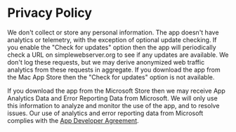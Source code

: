 # Privacy Policy

We don't collect or store any personal information. The app doesn't have analytics or telemetry, with the exception of optional update checking. If you enable the "Check for updates" option then the app will periodically check a URL on simplewebserver.org to see if any updates are available. We don't log these requests, but we may derive anonymized web traffic analytics from these requests in aggregate. If you download the app from the Mac App Store then the "Check for updates" option is not available.

If you download the app from the Microsoft Store then we may receive App Analytics Data and Error Reporting Data from Microsoft. We will only use this information to analyze and monitor the use of the app, and to resolve issues. Our use of analytics and error reporting data from Microsoft complies with the [App Developer Agreement](https://query.prod.cms.rt.microsoft.com/cms/api/am/binary/RE4o4bH).